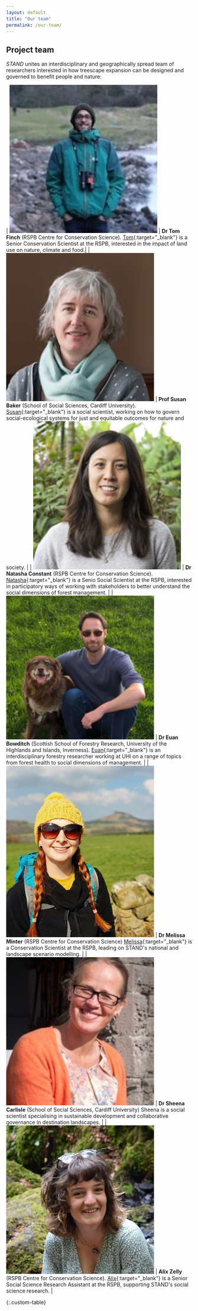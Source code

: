 ```yaml
---
layout: default
title: "Our team"
permalink: /our-team/
---
```

<!-- ## Edit CSS style for markdown tables -->
<style>
.custom-table th, .custom-table td {
   border: none!important;
   border-color: #FFFFFF;
   background-color: #FFFFFF;
   padding: 3px;
}
</style>

## Project team
*STAND* unites an interdisciplinary and geographically spread team of researchers interested in how treescape expansion can be designed and governed to benefit people and nature:

| <img src="/assets/img/tf.png" width=400> | **Dr Tom Finch** (RSPB Centre for Conservation Science). [Tom](https://www.rspb.org.uk/our-work/conservation/centre-for-conservation-science/our-team/tom-finch/){:target="_blank"} is a Senior Conservation Scientist at the RSPB, interested in the impact of land use on nature, climate and food.| 
| <img src="/assets/img/sb.png" width=400> | **Prof Susan Baker** (School of Social Sciences, Cardiff University). [Susan](https://www.cardiff.ac.uk/people/view/38140-baker-susan){:target="_blank"} is a social scientist, working on how to govern social-ecological systems for just and equitable outcomes for nature and society. |
| <img src="/assets/img/nc.png" width=400> | **Dr Natasha Constant** (RSPB Centre for Conservation Science). [Natasha](https://www.rspb.org.uk/our-work/conservation/centre-for-conservation-science/our-team/natasha-constant/){:target="_blank"} is a Senio Social Scientist at the RSPB, interested in participatory ways of working with stakeholders to better understand the social dimensions of forest management. |
| <img src="/assets/img/eb.png" width=400> | **Dr Euan Bowditch** (Scottish School of Forestry Research, University of the Highlands and Islands, Inverness). [Euan](https://pure.uhi.ac.uk/en/persons/euan-bowditch){:target="_blank"} is an interdisciplinary forestry researcher working at UHI on a range of topics from forest health to social dimensions of management. |
| <img src="/assets/img/mm.jpg" width=400> | **Dr Melissa Minter** (RSPB Centre for Conservation Science) [Melissa](https://www.rspb.org.uk/our-work/conservation/centre-for-conservation-science/our-team/melissa-minter/){:target="_blank"} is a Conservation Scientist at the RSPB, leading on STAND's national and landscape scenario modelling. |
| <img src="/assets/img/sc.jpg" width=400> | **Dr Sheena Carlisle** (School of Social Sciences, Cardiff University) Sheena is a social scientist specialising in sustainable development and collaborative governance in destination landscapes. |
| <img src="/assets/img/az.jpg" width=400> | **Alix Zelly** (RSPB Centre for Conservation Science). [Alix](https://www.rspb.org.uk/our-work/conservation/centre-for-conservation-science/our-team/alix-zelly/){:target="_blank"} is a Senior Social Science Research Assistant at the RSPB, supporting STAND's social science research. |

{:.custom-table}

<!-- ## Partner organisations -->

<!-- ## Expert Advisory Group
We're delighted to have the support of the following experts, who will provide technical and policy-related oversight to the project:
* Chris Blake (The Green Valleys CIC)
* Matthew Dennis (University of Leeds)
* Clare Pinches (Natural England)
* Eleanor Tew (Forestry England)
* Andrew Weatherall (RSPB)
* Clare Williams (Defra) -->
